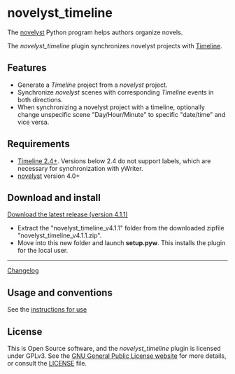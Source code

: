 # novelyst_timeline

The [novelyst](https://peter88213.github.io/novelyst/) Python program helps authors organize novels.  

The *novelyst_timeline* plugin synchronizes novelyst projects with [Timeline](http://thetimelineproj.sourceforge.net/).

## Features

- Generate a *Timeline* project from a *novelyst* project.
- Synchronize *novelyst* scenes with corresponding *Timeline* events in both directions.
- When synchronizing a novelyst project with a timeline, optionally change unspecific scene "Day/Hour/Minute" to specific "date/time" and vice versa.

## Requirements

- [Timeline 2.4+](https://sourceforge.net/projects/thetimelineproj/). Versions below 2.4 do not support labels, which are necessary for synchronization with yWriter.
- [novelyst](https://peter88213.github.io/novelyst/) version 4.0+


## Download and install

[Download the latest release (version 4.1.1)](https://github.com/peter88213/novelyst_timeline/raw/main/dist/novelyst_timeline_v4.1.1.zip)

- Extract the "novelyst_timeline_v4.1.1" folder from the downloaded zipfile "novelyst_timeline_v4.1.1.zip".
- Move into this new folder and launch **setup.pyw**. This installs the plugin for the local user.

---

[Changelog](changelog)

## Usage and conventions

See the [instructions for use](usage)

## License

This is Open Source software, and the *novelyst_timeline* plugin is licensed under GPLv3. See the
[GNU General Public License website](https://www.gnu.org/licenses/gpl-3.0.en.html) for more
details, or consult the [LICENSE](https://github.com/peter88213/novelyst_timeline/blob/main/LICENSE) file.


 




